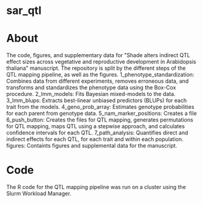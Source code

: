 # sar_qtl

# About
The code, figures, and supplementary data for "Shade alters indirect QTL effect sizes across vegetative and reproductive development in Arabidopsis thaliana" manuscript. The repository is split by the different steps of the QTL mapping pipeline, as well as the figures.
1_phenotype_standardization: Combines data from different experiments, removes erroneous data, and transforms and standardizes the phenotype data using the Box-Cox procedure.
2_lmm_models: Fits Bayesian mixed-models to the data.
3_lmm_blups: Extracts best-linear unbiased predictors (BLUPs) for each trait from the models.
4_geno_prob_array: Estimates genotype probabilities for each parent from genotype data.
5_nam_marker_positions: Creates a file
6_push_button: Creates the files for QTL mapping, generates permutations for QTL mapping, maps QTL using a stepwise approach, and calculates confidence intervals for each QTL.
7_path_analysis: Quantifies direct and indirect effects for each QTL, for each trait and within each population.
figures: Containts figures and supplemental data for the manuscript.


# Code

The R code for the QTL mapping pipeline was run on a cluster using the Slurm Workload Manager.